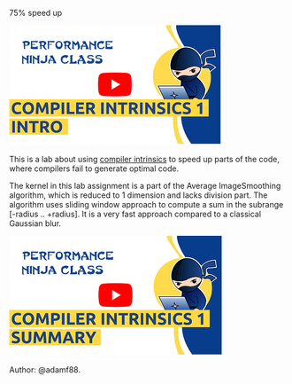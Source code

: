 75% speed up

[<img src="../../../img/CompilerIntrinsics1-Intro.png">](https://www.youtube.com/watch?v=mlXw_qYRi78&list=PLRWO2AL1QAV6bJAU2kgB4xfodGID43Y5d&index=12)

This is a lab about using [compiler intrinsics](https://en.wikipedia.org/wiki/Intrinsic_function) to speed up parts of the code, where compilers fail to generate optimal code.

The kernel in this lab assignment is a part of the Average ImageSmoothing algorithm, which is reduced to 1 dimension and lacks division part. The algorithm uses sliding window approach to compute a sum in the subrange [-radius .. +radius]. It is a very fast approach compared to a classical Gaussian blur.

[<img src="../../../img/CompilerIntrinsics1-Summary.png">](https://www.youtube.com/watch?v=fP6Rhwf3rEs&list=PLRWO2AL1QAV6bJAU2kgB4xfodGID43Y5d&index=12)

Author: @adamf88.